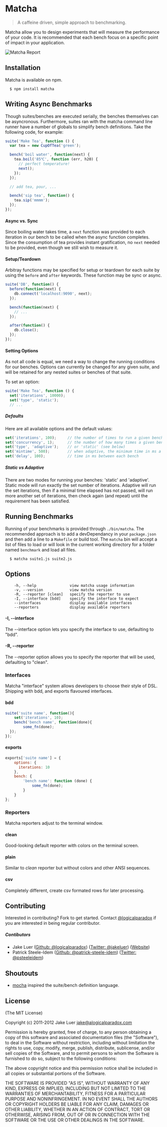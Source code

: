 # Matcha

> A caffeine driven, simple approach to benchmarking.

Matcha allow you to design experiments that will measure the performance of your code. It is recommended that each
bench focus on a specific point of impact in your application.

![Matcha Report](http://f.cl.ly/items/3X0a1m0S250t2A0W3n1r/matcha-benchmark.png)

## Installation

Matcha is available on npm.

      $ npm install matcha

## Writing Async Benchmarks

Though suites/benches are executed serially, the benches themselves can be asyncronous. Furthermore, suites ran with
the matcha command line runner have a number of globals to simplify bench definitions. Take the following code, for example:

```js
suite('Make Tea', function () {
  var tea = new CupOfTea('green');

  bench('boil water', function(next) {
    tea.boil('85℃', function (err, h20) {
      // perfect temperature!
      next();
    });
  });

  // add tea, pour, ...  

  bench('sip tea', function() {
    tea.sip('mmmm');
  });
});
```
#### Async vs. Sync

Since boiling water takes time, a `next` function was provided to each iteration in our bench to be called when the
async function completes. Since the consumption of tea provides instant gratification, no `next` needed to be provided, even though
we still wish to measure it.

#### Setup/Teardown

Arbitray functions may be specified for setup or teardown for each suite by using the `before` and `after` keywords.
These function may be sync or async.

```js
suite('DB', function() {
  before(function(next) {
    db.connect('localhost:9090', next);
  });

  bench(function(next) {
    // ...
  });

  after(function() {
    db.close();
  });
});
```

#### Setting Options

As not all code is equal, we need a way to change the running conditions for our benches. Options can currently be changed for
any given suite, and will be retained for any nested suites or benches of that suite. 

To set an option:

```js
suite('Make Tea', function () {
  set('iterations', 10000);
  set('type', 'static');
  // ...
```
##### Defaults

Here are all available options and the default values:

```js
set('iterations', 100);     // the number of times to run a given bench
set('concurrency', 1);      // the number of how many times a given bench is run concurrently
set('type', 'adaptive');    // or 'static' (see below)
set('mintime', 500);        // when adaptive, the minimum time in ms a bench should run
set('delay', 100);          // time in ms between each bench
```

##### Static vs Adaptive

There are two modes for running your benches: 'static' and 'adaptive'. Static mode will run exactly the set number of iterations.
Adaptive will run the set iterations, then if a minimal time elapsed has not passed, will run more another set of iterations, then
check again (and repeat) until the requirement has been satisfied.

## Running Benchmarks

Running of your benchmarks is provided through `./bin/matcha`. The recommended approach is to add a devDependancy in your
`package.json` and then add a line to a `Makefile` or build tool. The `matcha` bin will accept a list of files to load or will 
look in the current working directory for a folder named `benchmark` and load all files.

      $ matcha suite1.js suite2.js

## Options

        -h, --help               view matcha usage information
        -v, --version            view matcha version
        -R, --reporter [clean]   specify the reporter to use
        -I, --interface [bdd]    specify the interface to expect
        --interfaces             display available interfaces
        --reporters              display available reporters

#### -I, --interface <name>
The --interface option lets you specify the interface to use, defaulting to "bdd".

#### -R, --reporter <name>
The --reporter option allows you to specify the reporter that will be used, defaulting to "clean".

### Interfaces
Matcha "interface" system allows developers to choose their style of DSL. Shipping with bdd, and     exports flavoured interfaces.
#### bdd

```js
suite('suite name', function(){
    set('iterations', 10);
    bench('bench name', function(done){
        some_fn(done);
  });
});
```

#### exports

```js
exports['suite name'] = {
    options: {
      iterations: 10
    },
    bench: {
        'bench name': function (done) {
            some_fn(done);
        }
    }
};
```

### Reporters
Matcha reporters adjust to the terminal window.
#### clean
Good-looking default reporter with colors on the terminal screen.
#### plain
Similar to _clean_ reporter but without colors and other ANSI sequences.
#### csv
Completely different, create csv formated rows for later processing.

## Contributing

Interested in contributing? Fork to get started. Contact [@logicalparadox](http://github.com/logicalparadox) 
if you are interested in being regular contributor.

##### Contibutors 

* Jake Luer ([Github: @logicalparadox](http://github.com/logicalparadox)) ([Twitter: @jakeluer](http://twitter.com/jakeluer)) ([Website](http://alogicalparadox.com))
* Patrick Steele-Idem ([Github: @patrick-steele-idem](http://github.com/patrick-steele-idem)) ([Twitter: @psteeleidem](http://twitter.com/psteeleidem))

## Shoutouts

* [mocha](https://mochajs.org) inspired the suite/bench definition language. 

## License

(The MIT License)

Copyright (c) 2011-2012 Jake Luer <jake@alogicalparadox.com>

Permission is hereby granted, free of charge, to any person obtaining a copy
of this software and associated documentation files (the "Software"), to deal
in the Software without restriction, including without limitation the rights
to use, copy, modify, merge, publish, distribute, sublicense, and/or sell
copies of the Software, and to permit persons to whom the Software is
furnished to do so, subject to the following conditions:

The above copyright notice and this permission notice shall be included in
all copies or substantial portions of the Software.

THE SOFTWARE IS PROVIDED "AS IS", WITHOUT WARRANTY OF ANY KIND, EXPRESS OR
IMPLIED, INCLUDING BUT NOT LIMITED TO THE WARRANTIES OF MERCHANTABILITY,
FITNESS FOR A PARTICULAR PURPOSE AND NONINFRINGEMENT. IN NO EVENT SHALL THE
AUTHORS OR COPYRIGHT HOLDERS BE LIABLE FOR ANY CLAIM, DAMAGES OR OTHER
LIABILITY, WHETHER IN AN ACTION OF CONTRACT, TORT OR OTHERWISE, ARISING FROM,
OUT OF OR IN CONNECTION WITH THE SOFTWARE OR THE USE OR OTHER DEALINGS IN
THE SOFTWARE.

